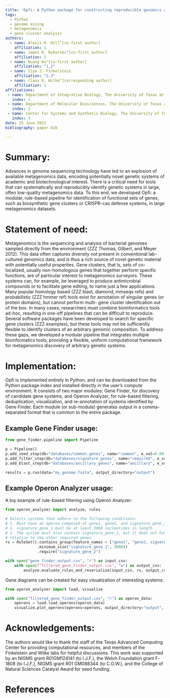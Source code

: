 ```yaml
---
title: 'Opfi: A Python package for constructing reproducible genomics and metagenomics mining pipelines'
tags:
  - Python
  - genome mining
  - metagenomics
  - gene cluster analysis
authors:
  - name: Alexis M. Hill^[co-first author]
    affiliation: 1
  - name: James R. Rybarski^[co-first author]
    affiliation: 2
  - name: Kuang Hu^[co-first author]
    affiliation: "1,2"
  - name: Ilya J. Finkelstein
    affiliation: "2,3"
  - name: Claus O. Wilke^[corresponding author]
    affiliation: 1
affiliations:
 - name: Department of Integrative Biology, The University of Texas at Austin, Austin, Texas 78712, USA
   index: 1
 - name: Department of Molecular Biosciences, The University of Texas at Austin, Austin, Texas 78712, USA
   index: 2
 - name: Center for Systems and Synthetic Biology, The University of Texas at Austin, Austin, Texas, 78712, USA
   index: 3
date: 15 June 2021
bibliography: paper.bib

---
```


# Summary:

Advances in genome sequencing technology have led to an explosion of available metagenomics data, encoding potentially novel genetic systems of academic and biotechnological interest. There is a critical need for tools that can systematically and reproducibly identify genetic systems in large, often low-quality metagenomics data. To this end, we developed Opfi: a modular, rule-based pipeline for identification of functional sets of genes, such as biosynthetic gene clusters or CRISPR-cas defense systems, in large metagenomics datasets. 

# Statement of need:

Metagenomics is the sequencing and analysis of bacterial genomes sampled directly from the environment (ZZZ Thomas, Gilbert, and Meyer 2012). This data often captures diversity not present in conventional lab-cultured genomics data, and is thus a rich source of novel genetic material with potentially useful properties. Gene clusters, that is, sets of co-localized, usually non-homologous genes that together perform specific functions, are of particular interest to metagenomics surveyors. These systems can, for example, be leveraged to produce antimicrobial compounds or to facilitate gene editing, to name just a few applications. Many popular homology based (ZZZ blast, diamond, mmseqs refs) and probabilistic (ZZZ hmmer ref) tools exist for annotation of singular genes (or protein domains), but cannot perform multi- gene cluster identification out of the box. In many cases, researchers must combine bioinformatics tools ad-hoc, resulting in one-off pipelines that can be difficult to reproduce. Several software packages have been developed to search for specific gene clusters (ZZZ examples), but these tools may not be sufficiently flexible to identify clusters of an arbitrary genomic composition. To address these gaps, we developed a modular pipeline that integrates multiple bioinformatics tools, providing a flexible, uniform computational framework for metagenomics discovery of arbitrary genetic systems.

# Implementation:

Opfi is implemented entirely in Python, and can be downloaded from the Python package index and installed directly in the user’s compute environment. It consists of two major modules: Gene Finder, for discovery of candidate gene systems, and Operon Analyzer, for rule-based filtering, deduplication, visualization, and re-annotation of systems identified by Gene Finder. Each module (or sub-module) generates output in a comma-separated format that is common to the entire package.

## Example Gene Finder usage:

```python
from gene_finder.pipeline import Pipeline

p = Pipeline()
p.add_seed_step(db="databases/common_genes", name="common", e_val=0.001, blast_type="PROT")
p.add_filter_step(db="databases/signature_genes", name="required", e_val=0.001, blast_type="PROT", min_prot_count=3)
p.add_blast_step(db="databases/ancillary_genes", name="ancillary", e_val=0.001, blast_type="PROT")

results = p.run(data="my_genome.fasta", output_directory="output")
```

## Example Operon Analyzer usage:

A toy example of rule-based filtering using Operon Analyzer:
```python
from operon_analyzer import analyze, rules

# Selects systems that adhere to the following conditions:
# 1. Must have an operon composed of gene1, gene2, and signature_gene_1
# 2. signature_gene_1 must be at least 3000 nucleotides in length
# 3. The system must also contain signature_gene_2, but it does not have to be in any particular position
# relative to the other required genes
rs = RuleSet().contains_group(feature_names = ["gene1", "gene2, signature_gene_1"], max_gap_distance_bp = 50) \
              .minimum_size("signature_gene_1", 3000))
              .require("signature_gene_2")

with open("gene_finder_output.csv", "r") as input_csv:
    with open(f"filtered_gene_finder_output.csv", "w") as output_csv:
        analyze.evaluate_rules_and_reserialize(input_csv, rs, output_csv)
```

Gene diagrams can be created for easy visualization of interesting systems:
```python
from operon_analyzer import load, visualize

with open("filtered_gene_finder_output.csv", "r") as operon_data:
    operons = load.load_operons(operon_data)
    visualize.plot_operons(operons=operons, output_directory="output", nucl_per_line=25000)
```

# Acknowledgements:

The authors would like to thank the staff of the Texas Advanced Computing Center for providing
computational resources, and members of the Finkelstein and Wilke labs for helpful
discussions. This work was supported by an NIGMS grant R01GM124141 (to I.J.F.), the Welch
Foundation grant F-1808 (to I.J.F.), NIGMS grant R01 GM088344 (to C.O.W.), and the College
of Natural Sciences Catalyst Award for seed funding.

# References